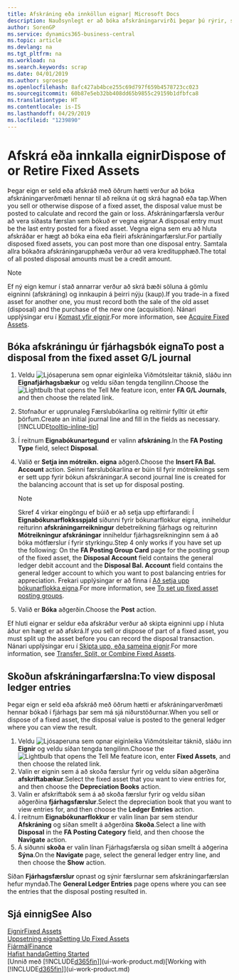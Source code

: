 ```yaml
---
title: Afskráning eða innköllun eignar| Microsoft Docs
description: Nauðsynlegt er að bóka afskráningarvirði þegar þú rýrir, selur eða innkallar eignir.
author: SorenGP
ms.service: dynamics365-business-central
ms.topic: article
ms.devlang: na
ms.tgt_pltfrm: na
ms.workload: na
ms.search.keywords: scrap
ms.date: 04/01/2019
ms.author: sgroespe
ms.openlocfilehash: 8afc427ab4bce255c69d797f659b4578723cc023
ms.sourcegitcommit: 60b87e5eb32bb408dd65b9855c29159b1dfbfca8
ms.translationtype: HT
ms.contentlocale: is-IS
ms.lasthandoff: 04/29/2019
ms.locfileid: "1239890"
---
```

# <a name="dispose-of-or-retire-fixed-assets"></a><span data-ttu-id="738e7-103">Afskrá eða innkalla eignir</span><span class="sxs-lookup"><span data-stu-id="738e7-103">Dispose of or Retire Fixed Assets</span></span>
<span data-ttu-id="738e7-104">Þegar eign er seld eða afskráð með öðrum hætti verður að bóka afskráningarverðmæti hennar til að reikna út og skrá hagnað eða tap.</span><span class="sxs-lookup"><span data-stu-id="738e7-104">When you sell or otherwise dispose of a fixed asset, the disposal value must be posted to calculate and record the gain or loss.</span></span> <span data-ttu-id="738e7-105">Afskráningarfærsla verður að vera síðasta færslan sem bókuð er vegna eignar.</span><span class="sxs-lookup"><span data-stu-id="738e7-105">A disposal entry must be the last entry posted for a fixed asset.</span></span> <span data-ttu-id="738e7-106">Vegna eigna sem eru að hluta afskráðar er hægt að bóka eina eða fleiri afskráningarfærslur.</span><span class="sxs-lookup"><span data-stu-id="738e7-106">For partially disposed fixed assets, you can post more than one disposal entry.</span></span> <span data-ttu-id="738e7-107">Samtala allra bókaðra afskráningarupphæða verður að vera kreditupphæð.</span><span class="sxs-lookup"><span data-stu-id="738e7-107">The total of all posted disposal amounts must be a credit amount.</span></span>  

> [!NOTE]  
>   <span data-ttu-id="738e7-108">Ef ný eign kemur í stað annarrar verður að skrá bæði söluna á gömlu eigninni (afskráning) og innkaupin á þeirri nýju (kaup).</span><span class="sxs-lookup"><span data-stu-id="738e7-108">If you trade-in a fixed asset for another one, you must record both the sale of the old asset (disposal) and the purchase of the new one (acquisition).</span></span> <span data-ttu-id="738e7-109">Nánari upplýsingar eru í [Komast yfir eignir](fa-how-acquire.md).</span><span class="sxs-lookup"><span data-stu-id="738e7-109">For more information, see [Acquire Fixed Assets](fa-how-acquire.md).</span></span>  

## <a name="to-post-a-disposal-from-the-fixed-asset-gl-journal"></a><span data-ttu-id="738e7-110">Bóka afskráningu úr fjárhagsbók eigna</span><span class="sxs-lookup"><span data-stu-id="738e7-110">To post a disposal from the fixed asset G/L journal</span></span>
1. <span data-ttu-id="738e7-111">Veldu ![Ljósaperuna sem opnar eiginleika Viðmótsleitar](media/ui-search/search_small.png "Segðu mér hvað þú vilt gera") táknið, sláðu inn **Eignafjárhagsbækur** og veldu síðan tengda tengilinn.</span><span class="sxs-lookup"><span data-stu-id="738e7-111">Choose the ![Lightbulb that opens the Tell Me feature](media/ui-search/search_small.png "Tell me what you want to do") icon, enter **FA G/L Journals**, and then choose the related link.</span></span>  
2. <span data-ttu-id="738e7-112">Stofnaður er upprunaleg Færslubókarlína og reitirnir fylltir út eftir þörfum.</span><span class="sxs-lookup"><span data-stu-id="738e7-112">Create an initial journal line and fill in the fields as necessary.</span></span> [!INCLUDE[tooltip-inline-tip](includes/tooltip-inline-tip_md.md)]  
3. <span data-ttu-id="738e7-113">Í reitnum **Eignabókunartegund** er valinn **afskráning**.</span><span class="sxs-lookup"><span data-stu-id="738e7-113">In the **FA Posting Type** field, select **Disposal**.</span></span>  
4. <span data-ttu-id="738e7-114">Valið er **Setja inn mótreikn. eigna** aðgerð.</span><span class="sxs-lookup"><span data-stu-id="738e7-114">Choose the **Insert FA Bal. Account** action.</span></span> <span data-ttu-id="738e7-115">Seinni færslubókarlína er búin til fyrir mótreiknings sem er sett upp fyrir bókun afskráningar.</span><span class="sxs-lookup"><span data-stu-id="738e7-115">A second journal line is created for the balancing account that is set up for disposal posting.</span></span>  

    > [!NOTE]  
    >   <span data-ttu-id="738e7-116">Skref 4 virkar eingöngu ef búið er að setja upp eftirfarandi: Í **Eignabókunarflokksspjald** síðunni fyrir bókunarflokkur eigna, inniheldur reiturinn **afskráningarreikningur** debetreikning fjárhags og reiturinn **Mótreikningur afskráningar** inniheldur fjárhagsreikninginn sem á að bóka mótfærslur í fyrir styrkingu.</span><span class="sxs-lookup"><span data-stu-id="738e7-116">Step 4 only works if you have set up the following: On the **FA Posting Group Card** page for the posting group of the fixed asset, the **Disposal Account** field contains the general ledger debit account and the **Disposal Bal. Account** field contains the general ledger account to which you want to post balancing entries for appreciation.</span></span> <span data-ttu-id="738e7-117">Frekari upplýsingar er að finna í [Að setja upp bókunarflokka eigna](fa-how-setup-general.md#to-set-up-fixed-asset-posting-groups).</span><span class="sxs-lookup"><span data-stu-id="738e7-117">For more information, see [To set up fixed asset posting groups](fa-how-setup-general.md#to-set-up-fixed-asset-posting-groups).</span></span>  
5. <span data-ttu-id="738e7-118">Valið er **Bóka** aðgerðin.</span><span class="sxs-lookup"><span data-stu-id="738e7-118">Choose the **Post** action.</span></span>  

<span data-ttu-id="738e7-119">Ef hluti eignar er seldur eða afskráður verður að skipta eigninni upp í hluta áður en hægt er að afskrá.</span><span class="sxs-lookup"><span data-stu-id="738e7-119">If you sell or dispose of part of a fixed asset, you must split up the asset before you can record the disposal transaction.</span></span> <span data-ttu-id="738e7-120">Nánari upplýsingar eru í [Skipta upp, eða sameina eignir](fa-how-trans-split-combine.md).</span><span class="sxs-lookup"><span data-stu-id="738e7-120">For more information, see [Transfer, Split, or Combine Fixed Assets](fa-how-trans-split-combine.md).</span></span>  

## <a name="to-view-disposal-ledger-entries"></a><span data-ttu-id="738e7-121">Skoðun afskráningarfærslna:</span><span class="sxs-lookup"><span data-stu-id="738e7-121">To view disposal ledger entries</span></span>
<span data-ttu-id="738e7-122">Þegar eign er seld eða afskráð með öðrum hætti er afskráningarverðmæti hennar bókað í fjárhags þar sem má sjá niðurstöðurnar.</span><span class="sxs-lookup"><span data-stu-id="738e7-122">When you sell or dispose of a fixed asset, the disposal value is posted to the general ledger where you can view the result.</span></span>  

1. <span data-ttu-id="738e7-123">Veldu ![Ljósaperuna sem opnar eiginleika Viðmótsleitar](media/ui-search/search_small.png "Segðu mér hvað þú vilt gera") táknið, sláðu inn **Eignir** og veldu síðan tengda tengilinn.</span><span class="sxs-lookup"><span data-stu-id="738e7-123">Choose the ![Lightbulb that opens the Tell Me feature](media/ui-search/search_small.png "Tell me what you want to do") icon, enter **Fixed Assets**, and then choose the related link.</span></span>  
2. <span data-ttu-id="738e7-124">Valin er eignin sem á að skoða færslur fyrir og veldu síðan aðgerðina **afskriftabækur**.</span><span class="sxs-lookup"><span data-stu-id="738e7-124">Select the fixed asset that you want to view entries for, and then choose the **Depreciation Books** action.</span></span>  
3. <span data-ttu-id="738e7-125">Valin er afskriftabók sem á að skoða færslur fyrir og veldu síðan aðgerðina **fjárhagsfærslur**.</span><span class="sxs-lookup"><span data-stu-id="738e7-125">Select the depreciation book that you want to view entries for, and then choose the **Ledger Entries** action.</span></span>  
4. <span data-ttu-id="738e7-126">Í reitnum **Eignabókunarflokkur** er valin línan þar sem stendur **Afskráning** og síðan smellt á aðgerðina **Skoða**.</span><span class="sxs-lookup"><span data-stu-id="738e7-126">Select a line with **Disposal** in the **FA Posting Category** field, and then choose the **Navigate** action.</span></span>  
5. <span data-ttu-id="738e7-127">Á síðunni **skoða** er valin línan Fjárhagsfærsla og síðan smellt á aðgerina **Sýna**.</span><span class="sxs-lookup"><span data-stu-id="738e7-127">On the **Navigate** page, select the general ledger entry line, and then choose the **Show** action.</span></span>  

<span data-ttu-id="738e7-128">Síðan **Fjárhagsfærslur** opnast og sýnir færslurnar sem afskráningarfærslan hefur myndað.</span><span class="sxs-lookup"><span data-stu-id="738e7-128">The **General Ledger Entries** page opens where you can see the entries that the disposal posting resulted in.</span></span>  

## <a name="see-also"></a><span data-ttu-id="738e7-129">Sjá einnig</span><span class="sxs-lookup"><span data-stu-id="738e7-129">See Also</span></span>
[<span data-ttu-id="738e7-130">Eignir</span><span class="sxs-lookup"><span data-stu-id="738e7-130">Fixed Assets</span></span>](fa-manage.md)  
[<span data-ttu-id="738e7-131">Uppsetning eigna</span><span class="sxs-lookup"><span data-stu-id="738e7-131">Setting Up Fixed Assets</span></span>](fa-setup.md)  
[<span data-ttu-id="738e7-132">Fjármál</span><span class="sxs-lookup"><span data-stu-id="738e7-132">Finance</span></span>](finance.md)  
[<span data-ttu-id="738e7-133">Hafist handa</span><span class="sxs-lookup"><span data-stu-id="738e7-133">Getting Started</span></span>](product-get-started.md)  
<span data-ttu-id="738e7-134">[Unnið með [!INCLUDE[d365fin](includes/d365fin_md.md)]](ui-work-product.md)</span><span class="sxs-lookup"><span data-stu-id="738e7-134">[Working with [!INCLUDE[d365fin](includes/d365fin_md.md)]](ui-work-product.md)</span></span>
